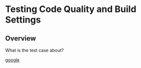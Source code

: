 # Testing Code Quality and Build Settings

## Overview

What is the test case about? 

[google](http://www.google.com)